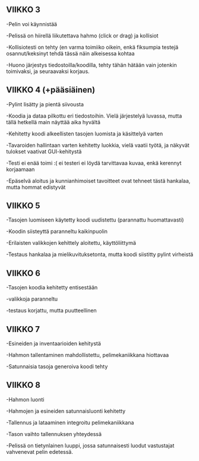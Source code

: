 ## VIIKKO 3

-Pelin voi käynnistää

-Pelissä on hiirellä liikutettava hahmo (click or drag) ja kollisiot

-Kollisiotesti on tehty (en varma toimiiko oikein, enkä fiksumpia testejä osannut/keksinyt tehdä tässä näin alkeisessa kohtaa

-Huono järjestys tiedostoilla/koodilla, tehty tähän hätään vain jotenkin toimivaksi, ja seuraavaksi korjaus.

## VIIKKO 4 (+pääsiäinen)

-Pylint lisätty ja pientä siivousta

-Koodia ja dataa pilkottu eri tiedostoihin. Vielä järjestelyä luvassa, mutta tällä hetkellä main näyttää aika hyvältä

-Kehitetty koodi alkeellisten tasojen luomista ja käsittelyä varten

-Tavaroiden hallintaan varten kehitetty luokkia, vielä vaatii työtä, ja näkyvät tulokset vaativat GUI-kehitystä

-Testi ei enää toimi :( ei testeri ei löydä tarvittavaa kuvaa, enkä kerennyt korjaamaan

-Epäselvä aloitus ja kunnianhimoiset tavoitteet ovat tehneet tästä hankalaa, mutta hommat edistyvät

## VIIKKO 5

-Tasojen luomiseen käytetty koodi uudistettu (parannattu huomattavasti)

-Koodin siisteyttä paranneltu kaikinpuolin

-Erilaisten valikkojen kehittely aloitettu, käyttöliittymä

-Testaus hankalaa ja mielikuvituksetonta, mutta koodi siistitty pylint virheistä

## VIIKKO 6

-Tasojen koodia kehitetty entisestään

-valikkoja paranneltu

-testaus korjattu, mutta puutteellinen

## VIIKKO 7

-Esineiden ja inventaarioiden kehitystä

-Hahmon tallentaminen mahdollistettu, pelimekaniikkana hiottavaa

-Satunnaisia tasoja generoiva koodi tehty

## VIIKKO 8

-Hahmon luonti

-Hahmojen ja esineiden satunnaisluonti kehitetty

-Tallennus ja lataaminen integroitu pelimekaniikkana

-Tason vaihto tallennuksen yhteydessä

-Pelissä on tietynlainen luuppi, jossa satunnaisesti luodut vastustajat vahvenevat pelin edetessä.
